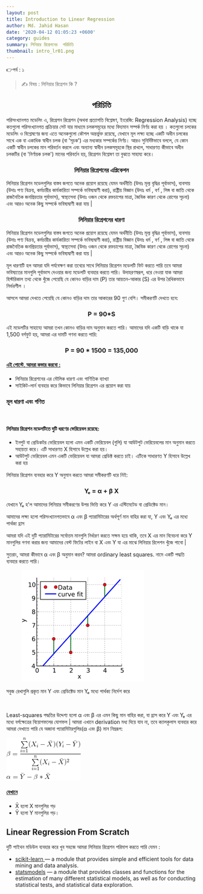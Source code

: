 ```yaml
---
layout: post
title: Introduction to Linear Regression
author: Md. Jahid Hasan
date: '2020-04-12 01:05:23 +0600'
category: guides
summary: লিনিয়ার রিগ্রেশনের  পরিচিতি
thumbnail: intro_lr01.png
---
```


👉পর্ব : ১
> ✍ বিষয় :  লিনিয়ার রিগ্রেশন কি ?


<h2> <b>  <center> পরিচিতি </center>  </b> </h2>

<p> পরিসংখ্যানগত মডেলিং এ, রিগ্রেশন রিগ্রেশন (অথবা প্রত্যাগতি বিশ্লেষণ, ইংরেজি: Regression Analysis) হচ্ছে কতগুলো পরিসংখ্যানগত প্রক্রিয়ার সেট যার মাধ্যমে চলকসমূহের মধ্যে বিদ্যমান সম্পর্ক নির্ণয় করা হয় । কতগুলো চলকের মডেলিং ও বিশ্লেষণের জন্য এতে অনেকগুলো কৌশল অন্তর্ভুক্ত রয়েছে, যেখানে মূল লক্ষ্য হচ্ছে একটি অধীন চলকের সাথে এক বা একাধিক স্বাধীন চলক (বা 'সূচক') এর মধ্যকার সম্পর্কের নির্ণয়। আরও সুনির্দিষ্টভাবে বললে, যে কোন একটি স্বাধীন চলকের মান পরিবর্তন করলে এবং অন্যান্য স্বাধীন চলকসমূহকে স্থির রাখলে, সাধারণত কীভাবে অধীন চলকটির (বা 'নির্ণায়ক চলক') মানের পরিবর্তন হয়, রিগ্রেশন বিশ্লেষণ তা বুঝতে সাহায্য করে। </p>



<h3> <b>  <center> লিনিয়ার  রিগ্রেশনের  এপ্লিকেশন  </center>  </b> </h3>

<p> লিনিয়ার রিগ্রেশন মডেলগুলির বাস্তব জগতে অনেক  প্রয়োগ  রয়েছে যেমন অর্থনীতি (উদাঃ মূল্য বৃদ্ধির পূর্বাভাস), ব্যবসায় (উদাঃ পণ্য বিক্রয়, কর্মচারীর কার্যকারিতা সম্পর্কে ভবিষ্যদ্বাণী করা), রাষ্ট্রীয় বিজ্ঞান (উদাঃ ধর্ম , বর্ণ , লিঙ্গ বা জাতি থেকে রাজনৈতিক জনপ্রিয়তার পূর্বাভাস), স্বাস্থ্যসেবা (উদাঃ ওজন থেকে রক্তচাপের মাত্রা, জৈবিক কারণ থেকে রোগের সূচনা) এবং আরও অনেক কিছু সম্পর্কে ভবিষ্যদ্বাণী করা যায় | </p>

<h3> <b>  <center> লিনিয়ার রিগ্রেশনের ধারণা  </center>  </b> </h3>

<p> লিনিয়ার রিগ্রেশন মডেলগুলির বাস্তব জগতে অনেক  প্রয়োগ  রয়েছে যেমন অর্থনীতি (উদাঃ মূল্য বৃদ্ধির পূর্বাভাস), ব্যবসায় (উদাঃ পণ্য বিক্রয়, কর্মচারীর কার্যকারিতা সম্পর্কে ভবিষ্যদ্বাণী করা), রাষ্ট্রীয় বিজ্ঞান (উদাঃ ধর্ম , বর্ণ , লিঙ্গ বা জাতি থেকে রাজনৈতিক জনপ্রিয়তার পূর্বাভাস), স্বাস্থ্যসেবা (উদাঃ ওজন থেকে রক্তচাপের মাত্রা, জৈবিক কারণ থেকে রোগের সূচনা) এবং আরও অনেক কিছু সম্পর্কে ভবিষ্যদ্বাণী করা যায় | </p>


<p>মূল ধারণাটি হল আমরা যদি পর্যবেক্ষণ করা তথ্যের সাথে লিনিয়ার রিগ্রেশন মডেলটি ফিট করতে পারি তবে আমরা ভবিষ্যতের মানগুলি পূর্বাভাস দেওয়ার জন্য মডেলটি ব্যবহার করতে পারি। উদাহরণস্বরূপ, ধরে নেওয়া যাক আমরা হিস্টরিকাল  তথ্য থেকে খুঁজে পেয়েছি যে কোনও বাড়ির দাম (P) তার আয়তন-আকার (S) এর উপর রৈখিকভাবে নির্ভরশীল । </p>

আসলে আমরা দেখতে পেয়েছি যে কোনও বাড়ির দাম তার আকারের 90 গুণ বেশি। সমীকরণটি দেখতে  হবে:

<h3><center> P = 90*S  </center></h3>

<p> এই মডেলটির সাহায্যে আমরা তখন কোনও বাড়ির দাম অনুমান করতে পারি। আমাদের যদি একটি বাড়ি থাকে যা 1,500 বর্গফুট হয়, আমরা এর দামটি গণনা করতে পারি:  </p>

<h3><center> P = 90 * 1500 = 135,000  </center></h3>

<h4><u>এই পোস্টে, আমরা কভার করবো : </u></h4>
<ul>
    <li> লিনিয়ার রিগ্রেশনের এর  মৌলিক ধারণা এবং গাণিতিক ব্যাখ্যা  </li>
    <li> সাইকিট-লার্ন ব্যবহার করে কিভাবে  লিনিয়ার রিগ্রেশন এর  প্রয়োগ করা যায় </li>

</ul>

<h3> মূল ধারণা এবং গণিত </h3>
<br>

<h4> লিনিয়ার রিগ্রেশন মডেলটিতে দুটি ধরণের ভেরিয়েবল রয়েছে: </h4>
<ul>
    <li> ইনপুট বা প্রেডিকটর ভেরিয়েবল হলো এমন একটি  ভেরিয়েবল (গুলি) যা আউটপুট ভেরিয়েবলের মান অনুমান করতে সহায়তা করে। এটি সাধারণত X হিসাবে উল্লেখ করা হয়।  </li>
    <li>আউটপুট ভেরিয়েবল এমন একটি  ভেরিয়েবল যা আমরা প্রেডিক্ট  করতে চাই। এটিকে সাধারণত Y হিসাবে উল্লেখ করা হয় </li>

</ul>

লিনিয়ার রিগ্রেশন ব্যবহার করে Y অনুমান করতে আমরা সমীকরণটি ধরে নিই:
<h3><center> Yₑ = α + β X  </center></h3>

<p> যেখানে Yₑ হ'ল আমাদের লিনিয়ার সমীকরণের উপর ভিত্তি করে Y এর এস্টিমেটেড  বা প্রেডিক্টেড  মান। </p>
<p>আমাদের লক্ষ্য হলো পরিসংখ্যানগতভাবে α এবং  β প্যারামিটারের অর্থপূর্ণ মান বাহির করা যা, Y এবং Yₑ এর মধ্যে পার্থক্য হ্রাস </p>

<p>
আমরা যদি এই দুটি প্যারামিটারের সর্বোত্তম মানগুলি নির্ধারণ করতে সক্ষম হয়ে থাকি, তবে X এর মান বিবেচনা করে Y মানগুলির গণনা করার  জন্য আমাদের বেস্ট  ফিটের লাইন বা X এবং Y যা এর মাঝে লিনিয়ার রিলেশন খুঁজে পাবো |</p>

<p>সুতরাং, আমরা কীভাবে α এবং β অনুমান করব? আমরা ordinary least squares.
 নামে একটি পদ্ধতি ব্যবহার করতে পারি।</p>


 <figure>
 		   <img src="/banglablog/LR/1.png">
 </figure>
<p> সবুজ রেখাগুলি প্রকৃত মান Y এবং প্রেডিক্টেড  মান Yₑ   মধ্যে পার্থক্য নির্দেশ করে   </p>

<br>

<p> Least-squares পদ্ধতির উদ্দেশ্য হলো α এবং β এর এমন কিছু মান বাহির করা, যা  হ্রাস করে Y এবং Yₑ এর মধ্যে বর্গক্ষেত্রের বিয়োগফলের  যোগফল | আমরা এখানে derivation মধ্য দিয়ে যাব না, তবে ক্যালকুলাস ব্যবহার করে আমরা দেখাতে পারি যে অজানা প্যারামিটারগুলির(α এবং β) মান নিম্নরূপ:</p>
<img src="2.gif" alt="Smiley face">

<h4><u>যেখানে</u></h4>
<ul>
    <li> X̄ হলো X মানগুলির গড়  </li>
    <li> Ȳ হলো Y মানগুলির গড়। </li>

</ul>



## Linear Regression From Scratch

দুটি পাইথন মডিউল ব্যবহার করে খুব সহজে আমরা লিনিয়ার রিগ্রেশন পরিমাপ করতে পারি যেমন :

<ul>
    <li> <u>scikit-learn </u> — a module that provides simple and efficient tools for data mining and data analysis. </li>
    <li> <u>statsmodels</u> — a module that provides classes and functions for the estimation of many different statistical models, as well as for conducting statistical tests, and statistical data exploration.</li>

</ul>
